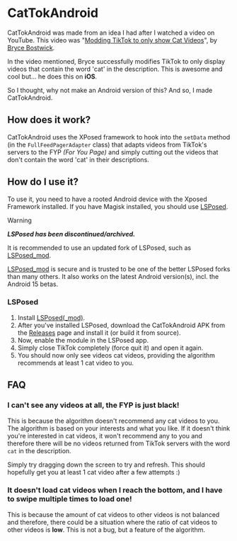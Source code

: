 # CatTokAndroid
CatTokAndroid was made from an idea I had after I watched a video on YouTube. This video was "[Modding TikTok to only show Cat Videos][video]", by [Bryce Bostwick][bryce].

In the video mentioned, Bryce successfully modifies TikTok to only display videos that contain the word 'cat' in the description. This is awesome and cool but... he does this on **iOS**.

So I thought, why not make an Android version of this? And so, I made CatTokAndroid.

## How does it work?
CatTokAndroid uses the XPosed framework to hook into the `setData` method (in the `FullFeedPagerAdapter` class) that adapts videos from TikTok's servers to the FYP *(For You Page)* and simply cutting out the videos that don't contain the word 'cat' in their descriptions.

## How do I use it?
To use it, you need to have a rooted Android device with the Xposed Framework installed. If you have Magisk installed, you should use [LSPosed][lsposed].

> [!WARNING]
> ***LSPosed has been discontinued/archived.***
> 
> It is recommended to use an updated fork of LSPosed, such as [LSPosed_mod][lsposed_mod].
> 
> [LSPosed_mod][lsposed_mod] is secure and is trusted to be one of the better LSPosed forks than many others. It also works on the latest Android version(s), incl. the Android 15 betas.

### LSPosed
1. Install [LSPosed][lsposed][(_mod)][lsposed_mod].
2. After you've installed LSPosed, download the CatTokAndroid APK from the [Releases][releases] page and install it (or build it from source).
3. Now, enable the module in the LSPosed app.
4. Simply close TikTok completely (force quit it) and open it again.
5. You should now only see videos cat videos, providing the algorithm recommends at least 1 cat video to you.

[video]: https://www.youtube.com/watch?v=YW3jL2gI9IE
[bryce]: https://www.youtube.com/@brycedotco

[lsposed]: https://github.com/LSPosed/LSPosed
[lsposed_mod]: https://github.com/mywalkb/LSPosed_mod

[releases]: https://github.com/StupidRepo/CatTokAndroid/releases

## FAQ
### I can't see any videos at all, the FYP is just black!
This is because the algorithm doesn't recommend any cat videos to you. The algorithm is based on your interests and what you like.
If it doesn't think you're interested in cat videos, it won't recommend any to you and therefore there will be no videos returned from TikTok servers with the word `cat` in the description.

Simply try dragging down the screen to try and refresh. This should hopefully get you at least 1 cat video after a few attempts :)
### It doesn't load cat videos when I reach the bottom, and I have to swipe multiple times to load one!
This is because the amount of cat videos to other videos is not balanced and therefore, there could be a situation where the ratio of cat videos to other videos is **low**. This is not a bug, but a feature of the algorithm.

